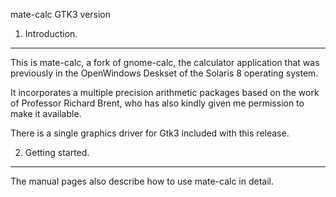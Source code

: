 mate-calc GTK3 version

1. Introduction.
----------------

This is mate-calc, a fork of gnome-calc, the calculator application that was
previously in the OpenWindows Deskset of the Solaris 8 operating system.

It incorporates a multiple precision arithmetic packages based on the work
of Professor Richard Brent, who has also kindly given me permission to make
it available.

There is a single graphics driver for Gtk3 included with this release.


2. Getting started.
-------------------

The manual pages also describe how to use mate-calc in detail.
